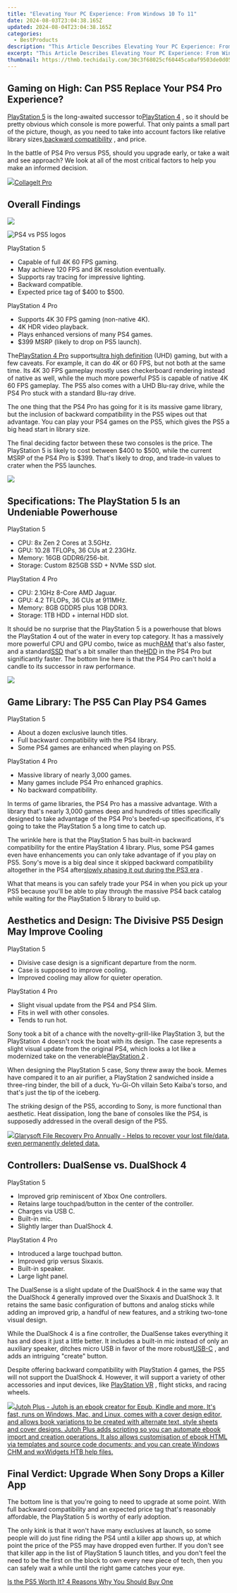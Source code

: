 ```yaml
---
title: "Elevating Your PC Experience: From Windows 10 To 11"
date: 2024-08-03T23:04:38.165Z
updated: 2024-08-04T23:04:38.165Z
categories:
  - BestProducts
description: "This Article Describes Elevating Your PC Experience: From Windows 10 To 11"
excerpt: "This Article Describes Elevating Your PC Experience: From Windows 10 To 11"
thumbnail: https://thmb.techidaily.com/30c3f68025cf60445ca0af9503de0d05421151fac72dff09f39b3449e1fcd630.jpg
---
```


## Gaming on High: Can PS5 Replace Your PS4 Pro Experience?
[PlayStation 5](https://www.lifewire.com/playstation-5-4778089) is the long-awaited successor to[PlayStation 4](https://www.lifewire.com/ps4-ps4-slim-and-ps4-pro-4154452) , so it should be pretty obvious which console is more powerful. That only paints a small part of the picture, though, as you need to take into account factors like relative library sizes,[backward compatibility](https://www.lifewire.com/backwards-compatibility-ps5-5084149) , and price.

 In the battle of PS4 Pro versus PS5, should you upgrade early, or take a wait and see approach? We look at all of the most critical factors to help you make an informed decision.

<!-- affiliate ads begin -->
<a href="https://secure.2checkout.com/order/checkout.php?PRODS=4530091&QTY=1&AFFILIATE=108875&CART=1"><img src="https://www.pearlmountainsoft.com/n_img/product/cit_win/banScrn.jpg" border="0">CollageIt Pro</a>
<!-- affiliate ads end -->
## Overall Findings

<!-- affiliate ads begin -->
<a href="https://secure.2checkout.com/order/checkout.php?PRODS=4615471&QTY=1&AFFILIATE=108875&CART=1"><img src="https://images.wondershare.com/affiliate-image/affiliate_banners_en/max_782x90.png" border="0"></a>
<!-- affiliate ads end -->
![PS4 vs PS5 logos](https://www.lifewire.com/thmb/HXYjehrf9DtuHWm9c_wEZpu7Iyo=/1500x0/filters:no_upscale():max_bytes(150000):strip_icc():format(webp)/ps4ps5-a1270d9dbaf54f7291c7f8dd445f1d0c.jpg)

 PlayStation 5

* Capable of full 4K 60 FPS gaming.
* May achieve 120 FPS and 8K resolution eventually.
* Supports ray tracing for impressive lighting.
* Backward compatible.
* Expected price tag of $400 to $500.

 PlayStation 4 Pro

* Supports 4K 30 FPS gaming (non-native 4K).
* 4K HDR video playback.
* Plays enhanced versions of many PS4 games.
* $399 MSRP (likely to drop on PS5 launch).

 The[PlayStation 4 Pro](https://www.lifewire.com/playstation-4-pro-review-4707193) supports[ultra high definition](https://www.lifewire.com/4k-resolution-overview-and-perspective-1846842) (UHD) gaming, but with a few caveats. For example, it can do 4K or 60 FPS, but not both at the same time. Its 4K 30 FPS gameplay mostly uses checkerboard rendering instead of native as well, while the much more powerful PS5 is capable of native 4K 60 FPS gameplay. The PS5 also comes with a UHD Blu-ray drive, while the PS4 Pro stuck with a standard Blu-ray drive.

 The one thing that the PS4 Pro has going for it is its massive game library, but the inclusion of backward compatibility in the PS5 wipes out that advantage. You can play your PS4 games on the PS5, which gives the PS5 a big head start in library size.

 The final deciding factor between these two consoles is the price. The PlayStation 5 is likely to cost between $400 to $500, while the current MSRP of the PS4 Pro is $399\. That's likely to drop, and trade-in values to crater when the PS5 launches.

<!-- affiliate ads begin -->
<a href="https://shop.systoolsgroup.com/affiliate.php?ACCOUNT=SYSTOOBY&AFFILIATE=108875&PATH=https%3A%2F%2Fwww.systoolsgroup.com%3FAFFILIATE%3D108875%26RESOURCE%3D%2BSysTools%2BOutlook%2BRecovery"><img src="https://www.systoolsgroup.com/box/outlook-recovery.png" border="0"></a>
<!-- affiliate ads end -->
## Specifications: The PlayStation 5 Is an Undeniable Powerhouse

 PlayStation 5

* CPU: 8x Zen 2 Cores at 3.5GHz.
* GPU: 10.28 TFLOPs, 36 CUs at 2.23GHz.
* Memory: 16GB GDDR6/256-bit.
* Storage: Custom 825GB SSD + NVMe SSD slot.

 PlayStation 4 Pro

* CPU: 2.1GHz 8-Core AMD Jaguar.
* GPU: 4.2 TFLOPs, 36 CUs at 911MHz.
* Memory: 8GB GDDR5 plus 1GB DDR3.
* Storage: 1TB HDD + internal HDD slot.

 It should be no surprise that the PlayStation 5 is a powerhouse that blows the PlayStation 4 out of the water in every top category. It has a massively more powerful CPU and GPU combo, twice as much[RAM](https://www.lifewire.com/what-is-random-access-memory-ram-2618159) that's also faster, and a standard[SSD](https://www.lifewire.com/solid-state-drive-833448) that's a bit smaller than the[HDD](https://www.lifewire.com/what-is-a-hard-disk-drive-2618152) in the PS4 Pro but significantly faster. The bottom line here is that the PS4 Pro can't hold a candle to its successor in raw performance.

<!-- affiliate ads begin -->
<a href="https://secure.2checkout.com/order/checkout.php?PRODS=3546200&QTY=1&AFFILIATE=108875&CART=1"><img src="http://www.binteko.com/sites/default/files/banner01_468x60a.gif" border="0"></a>
<!-- affiliate ads end -->
## Game Library: The PS5 Can Play PS4 Games

 PlayStation 5

* About a dozen exclusive launch titles.
* Full backward compatibility with the PS4 library.
* Some PS4 games are enhanced when playing on PS5.

 PlayStation 4 Pro

* Massive library of nearly 3,000 games.
* Many games include PS4 Pro enhanced graphics.
* No backward compatibility.

 In terms of game libraries, the PS4 Pro has a massive advantage. With a library that's nearly 3,000 games deep and hundreds of titles specifically designed to take advantage of the PS4 Pro's beefed-up specifications, it's going to take the PlayStation 5 a long time to catch up.

 The wrinkle here is that the PlayStation 5 has built-in backward compatibility for the entire PlayStation 4 library. Plus, some PS4 games even have enhancements you can only take advantage of if you play on PS5\. Sony's move is a big deal since it skipped backward compatibility altogether in the PS4 after[slowly phasing it out during the PS3 era](https://www.lifewire.com/can-your-ps3-play-ps2-games-2717135) .

 What that means is you can safely trade your PS4 in when you pick up your PS5 because you'll be able to play through the massive PS4 back catalog while waiting for the PlayStation 5 library to build up.

## Aesthetics and Design: The Divisive PS5 Design May Improve Cooling

 PlayStation 5

* Divisive case design is a significant departure from the norm.
* Case is supposed to improve cooling.
* Improved cooling may allow for quieter operation.

 PlayStation 4 Pro

* Slight visual update from the PS4 and PS4 Slim.
* Fits in well with other consoles.
* Tends to run hot.

 Sony took a bit of a chance with the novelty-grill-like PlayStation 3, but the PlayStation 4 doesn't rock the boat with its design. The case represents a slight visual update from the original PS4, which looks a lot like a modernized take on the venerable[PlayStation 2](https://www.lifewire.com/what-is-playstation-2-4684688) .

 When designing the PlayStation 5 case, Sony threw away the book. Memes have compared it to an air purifier, a PlayStation 2 sandwiched inside a three-ring binder, the bill of a duck, Yu-Gi-Oh villain Seto Kaiba's torso, and that's just the tip of the iceberg.

 The striking design of the PS5, according to Sony, is more functional than aesthetic. Heat dissipation, long the bane of consoles like the PS4, is supposedly addressed in the overall design of the PS5.

<!-- affiliate ads begin -->
<a href="https://order.glarysoft.com/order/checkout.php?PRODS=35504869&QTY=1&AFFILIATE=108875&CART=1"><img src="https://secure.avangate.com/images/merchant/6734fa703f6633ab896eecbdfad8953a/products/1_FR-200-1.png" border="0">Glarysoft File Recovery Pro Annually -  Helps to recover your lost file/data, even permanently deleted data. 
</a>
<!-- affiliate ads end -->
## Controllers: DualSense vs. DualShock 4

 PlayStation 5

* Improved grip reminiscent of Xbox One controllers.
* Retains large touchpad/button in the center of the controller.
* Charges via USB C.
* Built-in mic.
* Slightly larger than DualShock 4.

 PlayStation 4 Pro

* Introduced a large touchpad button.
* Improved grip versus Sixaxis.
* Built-in speaker.
* Large light panel.

 The DualSense is a slight update of the DualShock 4 in the same way that the DualShock 4 generally improved over the Sixaxis and DualShock 3\. It retains the same basic configuration of buttons and analog sticks while adding an improved grip, a handful of new features, and a striking two-tone visual design.

 While the DualShock 4 is a fine controller, the DualSense takes everything it has and does it just a little better. It includes a built-in mic instead of only an auxiliary speaker, ditches micro USB in favor of the more robust[USB-C](https://www.lifewire.com/usb-c-4149490) , and adds an intriguing "create" button.

 Despite offering backward compatibility with PlayStation 4 games, the PS5 will not support the DualShock 4\. However, it will support a variety of other accessories and input devices, like [PlayStation VR](https://www.lifewire.com/playstation-vr-4157636) , flight sticks, and racing wheels.

<!-- affiliate ads begin -->
<a href="https://secure.2checkout.com/order/checkout.php?PRODS=4699091&QTY=1&AFFILIATE=108875&CART=1"><img src="https://secure.avangate.com/images/merchant/bccefcc1b1eee9eca3ae4f5c1a281482/products/1_jutoh-logo-1200x1600.jpg" border="0">Jutoh Plus -  Jutoh is an ebook creator for Epub, Kindle and more. It's fast, runs on Windows, Mac, and Linux, comes with a cover design editor, and allows book variations to be created with alternate text, style sheets and cover designs. Jutoh Plus adds scripting so you can automate ebook import and creation operations. It also allows customisation of ebook HTML via templates and source code documents; and you can create Windows CHM and wxWidgets HTB help files. </a>
<!-- affiliate ads end -->
## Final Verdict: Upgrade When Sony Drops a Killer App

 The bottom line is that you're going to need to upgrade at some point. With full backward compatibility and an expected price tag that's reasonably affordable, the PlayStation 5 is worthy of early adoption.

 The only kink is that it won't have many exclusives at launch, so some people will do just fine riding the PS4 until a killer app shows up, at which point the price of the PS5 may have dropped even further. If you don't see that killer app in the list of PlayStation 5 launch titles, and you don't feel the need to be the first on the block to own every new piece of tech, then you can safely wait a while until the right game catches your eye.

[Is the PS5 Worth It? 4 Reasons Why You Should Buy One](https://www.lifewire.com/is-ps5-worth-it-8629161)



<ins class="adsbygoogle"
     style="display:block"
     data-ad-format="autorelaxed"
     data-ad-client="ca-pub-7571918770474297"
     data-ad-slot="1223367746"></ins>



<ins class="adsbygoogle"
     style="display:block"
     data-ad-client="ca-pub-7571918770474297"
     data-ad-slot="8358498916"
     data-ad-format="auto"
     data-full-width-responsive="true"></ins>
